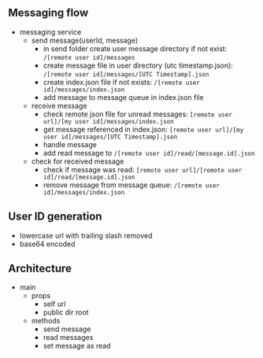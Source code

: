 ## Messaging flow

- messaging service
  - send message(userId, message)
    - in send folder create user message directory if not exist: `/[remote user id]/messages`
    - create message file in user directory (utc timestamp.json): `/[remote user id]/messages/[UTC Timestamp].json`
    - create index.json file if not exists: `/[remote user id]/messages/index.json`
    - add message to message queue in index.json file
  - receive message
    - check remote json file for unread messages: `[remote user url]/[my user id]/messages/index.json`
    - get message referenced in index.json: `[remote user url]/[my user id]/messages/[UTC Timestamp].json`
    - handle message
    - add read message to `/[remote user id]/read/[message.id].json`
  - check for received message
    - check if message was read: `[remote user url]/[remote user id]/read/[message.id].json`
    - remove message from message queue: `/[remote user id]/messages/index.json`

## User ID generation

- lowercase url with trailing slash removed
- base64 encoded

## Architecture

- main
  - props
    - self url
    - public dir root
  - methods
    - send message
    - read messages
    - set message as read
